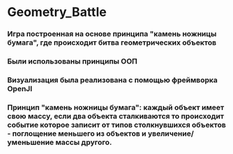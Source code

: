 # Geometry_Battle
### Игра построенная на основе принципа "камень ножницы бумага", где происходит битва геометрических объектов 
### Были использованы принципы ООП
### Визуализация была реализована с помощью фреймворка OpenJl
### Принцип "камень ножницы бумага": каждый объект имеет свою массу, если два объекта сталкиваются то происходит событие которое записит от типов столкнувшихся объектов - поглощение меньшего из объектов и увеличение/уменьшение массы другого.

